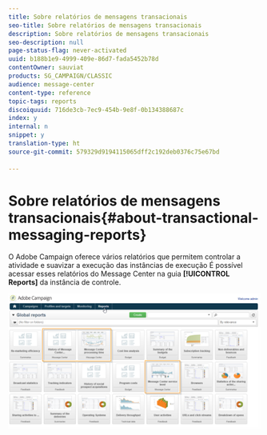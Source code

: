 ```yaml
---
title: Sobre relatórios de mensagens transacionais
seo-title: Sobre relatórios de mensagens transacionais
description: Sobre relatórios de mensagens transacionais
seo-description: null
page-status-flag: never-activated
uuid: b188b1e9-4999-409e-86d7-fada5452b78d
contentOwner: sauviat
products: SG_CAMPAIGN/CLASSIC
audience: message-center
content-type: reference
topic-tags: reports
discoiquuid: 716de3cb-7ec9-454b-9e8f-0b134388687c
index: y
internal: n
snippet: y
translation-type: ht
source-git-commit: 579329d9194115065dff2c192deb0376c75e67bd

---
```



# Sobre relatórios de mensagens transacionais{#about-transactional-messaging-reports}

O Adobe Campaign oferece vários relatórios que permitem controlar a atividade e suavizar a execução das instâncias de execução É possível acessar esses relatórios do Message Center na guia **[!UICONTROL Reports]** da instância de controle.

![](assets/messagecenter_reporting_002.png)

